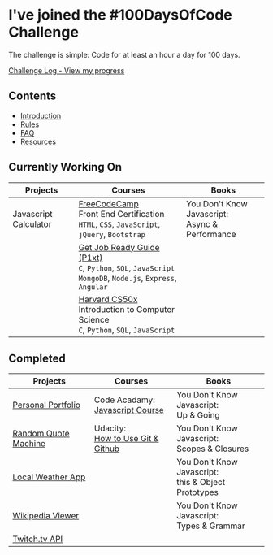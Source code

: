 # I've joined the #100DaysOfCode Challenge

The challenge is simple: Code for at least an hour a day for 100 days.

[Challenge Log - View my progress](log.md)

## Contents
* [Introduction](introduction.md)
* [Rules](rules.md)
* [FAQ](FAQ.md)
* [Resources](resources.md)

## Currently Working On

Projects | Courses | Books
---------| ------- | ------
Javascript Calculator | [FreeCodeCamp](https://www.freecodecamp.org/)<br /> Front End Certification<br /> `HTML`, `CSS`, `JavaScript`, `jQuery`, `Bootstrap` | You Don't Know Javascript:<br /> Async & Performance
<br /> | [Get Job Ready Guide (P1xt)](get-job-ready.md) <br /> `C`, `Python`, `SQL`, `JavaScript`<br /> `MongoDB`, `Node.js`, `Express`, `Angular` | <br />
<br /> | [Harvard CS50x](https://courses.edx.org/courses/course-v1:HarvardX+CS50+X/) <br /> Introduction to Computer Science<br /> `C`, `Python`, `SQL`, `JavaScript`| <br />

## Completed

Projects | Courses | Books
---------| ------- | ------
[Personal Portfolio](https://github.com/cndragn/portfolio) | Code Acadamy: <br /> [Javascript Course](https://www.codecademy.com/learn/javascript) | You Don't Know Javascript:<br /> Up & Going
[Random Quote Machine](https://github.com/cndragn/advice-generator) | Udacity: <br /> [How to Use Git & Github](https://in.udacity.com/course/how-to-use-git-and-github--ud775/) | You Don't Know Javascript:<br /> Scopes & Closures
[Local Weather App](https://github.com/cndragn/local-weather) | <br /> | You Don't Know Javascript:<br /> this & Object Prototypes
[Wikipedia Viewer](https://github.com/cndragn/wiki-viewer) | <br /> | You Don't Know Javascript:<br /> Types & Grammar
[Twitch.tv API](https://github.com/cndragn/twitch-tv) | <br /> | <br />
  
